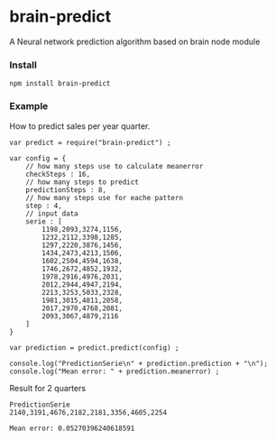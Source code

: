 brain-predict
=============

A Neural network prediction algorithm based on brain node module

### Install

```
npm install brain-predict
```

### Example

How to predict sales per year quarter.

```
var predict = require("brain-predict") ;

var config = {
	// how many steps use to calculate meanerror
	checkSteps : 16,
	// how many steps to predict
	predictionSteps : 8,
	// how many steps use for eache pattern
	step : 4,
	// input data
	serie : [
		1198,2093,3274,1156,
		1232,2112,3398,1285,
		1297,2220,3876,1456,
		1434,2473,4213,1506,
		1602,2504,4594,1638,
		1746,2672,4852,1932,
		1978,2916,4976,2031,
		2012,2944,4947,2194,
		2213,3253,5033,2328,
		1981,3015,4811,2058,
		2017,2970,4768,2081,
		2093,3067,4879,2116
	]  
}

var prediction = predict.predict(config) ;

console.log("PredictionSerie\n" + prediction.prediction + "\n");
console.log("Mean error: " + prediction.meanerror) ;
```

Result for 2 quarters

```
PredictionSerie
2140,3191,4676,2182,2181,3356,4605,2254

Mean error: 0.05270396240618591
```
